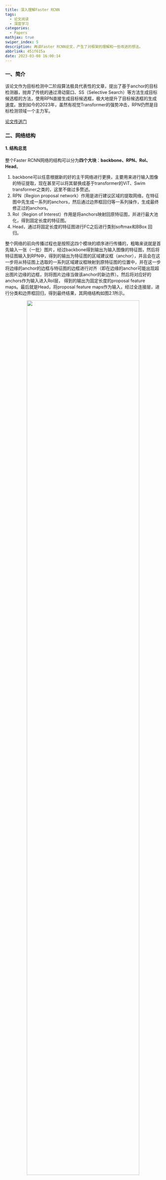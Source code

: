 ```yaml
---
title: 深入理解Faster RCNN
tags:
  - 论文阅读
  - 深度学习
categories:
  - Papers
mathjax: true
swiper_index: 5
description: 再读Faster RCNN论文，产生了对框架的理解和一些改进的想法。
abbrlink: 451f615a
date: 2023-03-08 16:00:14
---
```


### 一、简介

该论文作为目标检测中二阶段算法极具代表性的文章，提出了基于anchor的目标检测器，抛弃了传统的通过滑动窗口、SS（Selective Search）等方法生成目标候选框的方法，使用RPN直接生成目标候选框，极大地提升了目标候选框的生成速度。放到如今的2023年，虽然有视觉Transformer的强势冲击，RPN仍然是目标检测领域一个主力军。

[论文传送门](https://arxiv.org/abs/1506.01497)

### 二、网络结构

#### 1. 结构总览

整个Faster RCNN网络的结构可以分为**四个大块**：**backbone、RPN、RoI、Head**。

1. backbone可以任意根据新的好的主干网络进行更换，主要用来进行输入图像的特征提取，现在甚至可以将其替换成基于transformer的ViT、Swim transformer之类的，这里不做过多赘述。
2. RPN（Region proposal network）作用是进行建议区域的提取网络，在特征图中先生成一系列的anchors，然后通过边界框回归等一系列操作，生成最终修正过的anchors。
3. RoI（Region of Interest）作用是将anchors映射回原特征图，并进行最大池化，得到固定长度的特征图。
4. Head，通过将固定长度的特征图进行FC之后进行类别softmax和BBox 回归。

整个网络的前向传播过程也是按照这四个模块的顺序进行传播的，粗略来说就是首先输入一张（一批）图片，经过backbone得到输出为输入图像的特征图，然后将特征图输入到RPN中，得到的输出为特征图的区域建议框（anchor），并且会在这一步将从特征图上选取的一系列区域建议框映射到原特征图的位置中，并在这一步将边缘的anchor的边框与特征图的边框进行对齐（即在边缘的anchor可能出现超出图片边缘的边框，则将图片边缘当做该anchor的新边界）。然后将对应好的anchors作为输入进入RoI层， 得到的输出为固定长度的proposal feature maps。最后就是Head，将proposal feature maps作为输入，经过全连接层，进行分类和边界框回归，得到最终结果，其网络结构如图2.1所示。

<center><img src= 'https://imagebed-2jk.pages.dev/img/2023-03-08-Faster-RCNN阅读笔记/fasterrcnn.png' width ='85%'></center>

<center>图2.1 Faster RCNN结构图</center>

#### 2. Backbone

原文使用到的backbone为VGG16，这里对VGG16不做详细介绍，因为backbone在后续的研究可以被随意更换，Pytorch官方更是实现了Faster RCNN的多个backbone版本，可以在[官方代码](https://github.com/pytorch/vision/blob/main/torchvision/models/detection/faster_rcnn.py)中查看。

#### 3. RPN

RPN是Faster RCNN系列中最重要的一个模块，作者后续的Mask RCNN版本中也仍然沿用了这一设计，RPN的结构如图2.2所示。

<center><img src='https://imagebed-2jk.pages.dev/img/2023-03-08-Faster-RCNN阅读笔记/RPN.png' width='70%'></center>

<center>图2.2 RPN结构图</center>

图2.2中红框箭头的输入则是通过backbone提取到的特征图，首先会通过红框中所示的Relu(Conv2d())，产生两个分支，上面的分支用于anchor的产生，判断哪些anchor是positive哪些是negative的，下面的分支用于计算anchor的BBox regression的偏移量，用来获取精确的proposal。

#### 4. RoI

#### 5. Head
